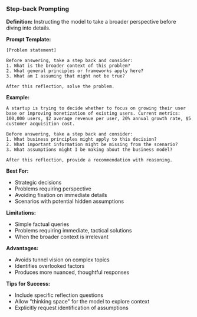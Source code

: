 ### Step-back Prompting

**Definition:** Instructing the model to take a broader perspective before diving into details.

**Prompt Template:**
```
[Problem statement]

Before answering, take a step back and consider:
1. What is the broader context of this problem?
2. What general principles or frameworks apply here?
3. What am I assuming that might not be true?

After this reflection, solve the problem.
```

**Example:**
```
A startup is trying to decide whether to focus on growing their user base or improving monetization of existing users. Current metrics: 100,000 users, $2 average revenue per user, 20% annual growth rate, $5 customer acquisition cost.

Before answering, take a step back and consider:
1. What business principles might apply to this decision?
2. What important information might be missing from the scenario?
3. What assumptions might I be making about the business model?

After this reflection, provide a recommendation with reasoning.
```

**Best For:**
- Strategic decisions
- Problems requiring perspective
- Avoiding fixation on immediate details
- Scenarios with potential hidden assumptions

**Limitations:**
- Simple factual queries
- Problems requiring immediate, tactical solutions
- When the broader context is irrelevant

**Advantages:**
- Avoids tunnel vision on complex topics
- Identifies overlooked factors
- Produces more nuanced, thoughtful responses

**Tips for Success:**
- Include specific reflection questions
- Allow "thinking space" for the model to explore context
- Explicitly request identification of assumptions
